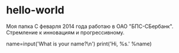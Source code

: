 # hello-world
Моя папка
С феварля 2014 года работаю в ОАО "БПС-СБербанк". Стремление к инновациям и прогрессивному.

name=input('What is your name?\n')
print('Hi, %s.' %name)